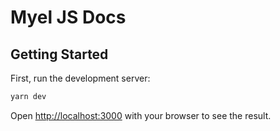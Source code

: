 # Myel JS Docs

## Getting Started

First, run the development server:

```bash
yarn dev
```

Open [http://localhost:3000](http://localhost:3000) with your browser to see the result.

